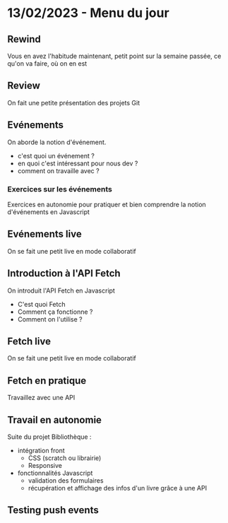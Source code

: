 # 13/02/2023 - Menu du jour

## Rewind

Vous en avez l'habitude maintenant, petit point sur la semaine passée, ce qu'on va faire, où on en est

## Review

On fait une petite présentation des projets Git

## Evénements

On aborde la notion d'événement.

- c'est quoi un événement ?
- en quoi c'est intéressant pour nous dev ?
- comment on travaille avec ?

### Exercices sur les événements

Exercices en autonomie pour pratiquer et bien comprendre la notion d'événements en Javascript

## Evénements live

On se fait une petit live en mode collaboratif

## Introduction à l'API Fetch

On introduit l'API Fetch en Javascript

- C'est quoi Fetch
- Comment ça fonctionne ?
- Comment on l'utilise ?

## Fetch live

On se fait une petit live en mode collaboratif

## Fetch en pratique

Travaillez avec une API

## Travail en autonomie

Suite du projet Bibliothèque :

- intégration front
  - CSS (scratch ou librairie)
  - Responsive
- fonctionnalités Javascript
  - validation des formulaires
  - récupération et affichage des infos d'un livre grâce à une API

## Testing push events

